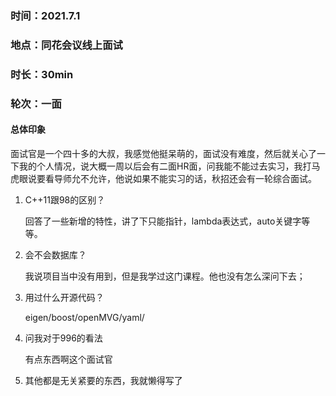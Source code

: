 ### 时间：2021.7.1

### 地点：同花会议线上面试

### 时长：30min

### 轮次：一面

#### 总体印象

面试官是一个四十多的大叔，我感觉他挺呆萌的，面试没有难度，然后就关心了一下我的个人情况，说大概一周以后会有二面HR面，问我能不能过去实习，我打马虎眼说要看导师允不允许，他说如果不能实习的话，秋招还会有一轮综合面试。

1. C++11跟98的区别？

   回答了一些新增的特性，讲了下只能指针，lambda表达式，auto关键字等等。

2. 会不会数据库？

   我说项目当中没有用到，但是我学过这门课程。他也没有怎么深问下去；

3. 用过什么开源代码？

   eigen/boost/openMVG/yaml/

4. 问我对于996的看法

   有点东西啊这个面试官

5. 其他都是无关紧要的东西，我就懒得写了